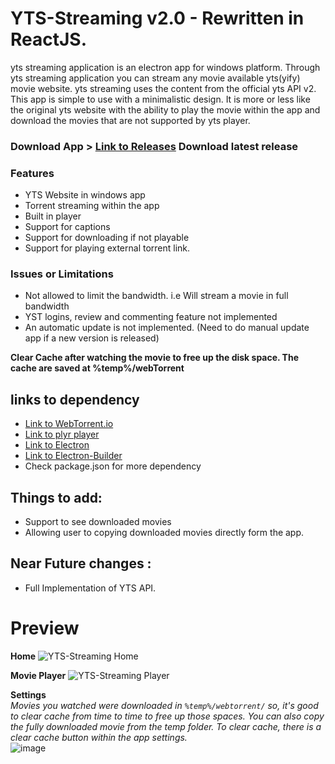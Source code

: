 <!--
  Title: YTS Streaming
  Description: yts streaming is an torrent movie streaming app based on electronJS and yts api. yts streaming is only available for windows platform. It helps to stream movies directly from torrent.
  Author: Bipin Maharjan
  -->
  
<!-- Keywords: yts streaming, yts movie streaming app, desktop yts streaming app, yts online streaming, yts movies online streaming, yts online movie streaming -->

# YTS-Streaming v2.0 - Rewritten in ReactJS.
 yts streaming application is an electron app for windows platform. Through yts streaming application you can stream any movie available yts(yify) movie website.
 yts streaming uses the content from the official yts API v2. This app is simple to use with a minimalistic design. It is more or less like the original yts website with the ability to play the movie within the app and download the movies that are not supported by yts player.
 
 ### Download App > [Link to Releases](https://github.com/mbpn1/YTS-Streaming/releases) Download latest release
 
 ### Features
 - YTS Website in windows app
 - Torrent streaming within the app
 - Built in player
 - Support for captions
 - Support for downloading if not playable
 - Support for playing external torrent link.
 
 ### Issues or Limitations
 - Not allowed to limit the bandwidth. i.e Will stream a movie in full bandwidth
 - YST logins, review and commenting feature not implemented
 - An automatic update is not implemented. (Need to do manual update app if a new version is released)

**Clear Cache after watching the movie to free up the disk space. The cache are saved at %temp%/webTorrent**

## links to dependency
- [Link to WebTorrent.io](http://webtorrent.io)
- [Link to plyr player](https://plyr.io/)
- [Link to Electron](https://www.electronjs.org/)
- [Link to Electron-Builder](https://github.com/electron-userland/electron-builder)
- Check package.json for more dependency

## Things to add:
- Support to see downloaded movies
- Allowing user to copying downloaded movies directly form the app.

## Near Future changes : 
- Full Implementation of YTS API.

# Preview
**Home**
![YTS-Streaming Home](https://user-images.githubusercontent.com/21078512/123229175-c7420200-d4f5-11eb-90da-39dd3a09bad0.png)

  
**Movie Player**
![YTS-Streaming Player](https://user-images.githubusercontent.com/21078512/111864151-77e4b680-8987-11eb-9a9b-26ec228162a8.png)


**Settings**  
*Movies you watched were downloaded in `%temp%/webtorrent/` so, it's good to clear cache from time to time to free up those spaces. You can also copy the fully downloaded movie from the temp folder. To clear cache, there is a clear cache button within the app settings.*  
![image](https://user-images.githubusercontent.com/21078512/128048518-6eb08780-9421-4fe9-b16d-f574fc47ec34.png)
